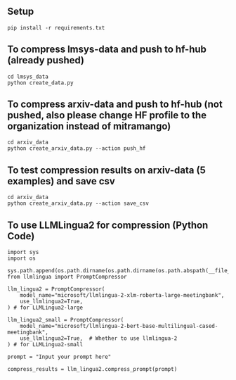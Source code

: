 ## Setup
```
pip install -r requirements.txt
```

## To compress lmsys-data and push to hf-hub (already pushed)

```
cd lmsys_data
python create_data.py
```

## To compress arxiv-data and push to hf-hub (not pushed, also please change HF profile to the organization instead of mitramango)

```
cd arxiv_data
python create_arxiv_data.py --action push_hf
```

## To test compression results on arxiv-data (5 examples) and save csv

```
cd arxiv_data
python create_arxiv_data.py --action save_csv
```

## To use LLMLingua2 for compression (Python Code)
```
import sys
import os

sys.path.append(os.path.dirname(os.path.dirname(os.path.abspath(__file__))))
from llmlingua import PromptCompressor

llm_lingua2 = PromptCompressor(
    model_name="microsoft/llmlingua-2-xlm-roberta-large-meetingbank",
    use_llmlingua2=True,
) # for LLMLingua2-large

llm_lingua2_small = PromptCompressor(
    model_name="microsoft/llmlingua-2-bert-base-multilingual-cased-meetingbank",
    use_llmlingua2=True,  # Whether to use llmlingua-2
) # for LLMLingua2-small

prompt = "Input your prompt here"

compress_results = llm_lingua2.compress_prompt(prompt)
```